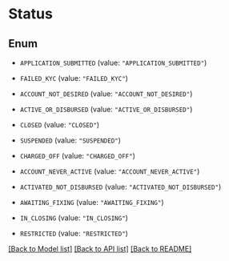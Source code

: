 # Status

## Enum


* `APPLICATION_SUBMITTED` (value: `"APPLICATION_SUBMITTED"`)

* `FAILED_KYC` (value: `"FAILED_KYC"`)

* `ACCOUNT_NOT_DESIRED` (value: `"ACCOUNT_NOT_DESIRED"`)

* `ACTIVE_OR_DISBURSED` (value: `"ACTIVE_OR_DISBURSED"`)

* `CLOSED` (value: `"CLOSED"`)

* `SUSPENDED` (value: `"SUSPENDED"`)

* `CHARGED_OFF` (value: `"CHARGED_OFF"`)

* `ACCOUNT_NEVER_ACTIVE` (value: `"ACCOUNT_NEVER_ACTIVE"`)

* `ACTIVATED_NOT_DISBURSED` (value: `"ACTIVATED_NOT_DISBURSED"`)

* `AWAITING_FIXING` (value: `"AWAITING_FIXING"`)

* `IN_CLOSING` (value: `"IN_CLOSING"`)

* `RESTRICTED` (value: `"RESTRICTED"`)


[[Back to Model list]](../README.md#documentation-for-models) [[Back to API list]](../README.md#documentation-for-api-endpoints) [[Back to README]](../README.md)


